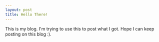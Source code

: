 ```yaml
---
layout: post
title: Hello There!
---
```


This is my blog. I'm trying to use this to post what I got. Hope I can keep posting on this blog :).

